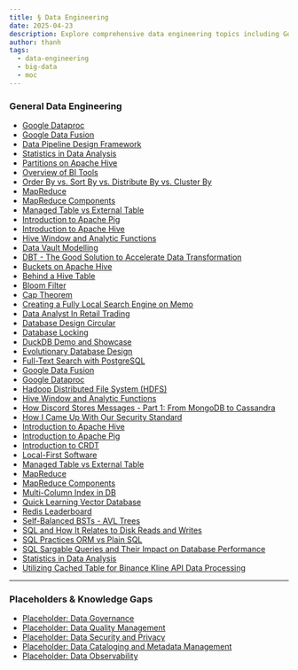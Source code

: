 ```yaml
---
title: § Data Engineering
date: 2025-04-23
description: Explore comprehensive data engineering topics including Google Dataproc, Apache Hive, MapReduce, data pipeline design, and BI tools to enhance your knowledge of data analysis and processing techniques.
author: thanh
tags:
  - data-engineering
  - big-data
  - moc
---
```


### General Data Engineering

- [Google Dataproc](./google-dataproc.md)
- [Google Data Fusion](./google-data-fusion.md)
- [Data Pipeline Design Framework](./data-pipeline-design-framework.md)
- [Statistics in Data Analysis](./statistics-in-data-analysis.md)
- [Partitions on Apache Hive](./partitions-on-apache-hive.md)
- [Overview of BI Tools](./overview-of-bi-tools.md)
- [Order By vs. Sort By vs. Distribute By vs. Cluster By](./order-by-vs-sort-by-vs-distribute-by-vs-cluster-by.md)
- [MapReduce](./mapreduce.md)
- [MapReduce Components](./mapreduce-components.md)
- [Managed Table vs External Table](./managed-table-vs-external-table.md)
- [Introduction to Apache Pig](./introduction-to-apache-pig.md)
- [Introduction to Apache Hive](./introduction-to-apache-hive.md)
- [Hive Window and Analytic Functions](./hive-window-and-analytic-functions.md)
- [Data Vault Modelling](./data-vault-modelling.md)
- [DBT - The Good Solution to Accelerate Data Transformation](./dbt-the-good-solution-to-accelerate-data-transformation.md)
- [Buckets on Apache Hive](./buckets-on-apache-hive.md)
- [Behind a Hive Table](./behind-a-hive-table.md)
- [Bloom Filter](./bloom-filter.md)
- [Cap Theorem](./cap-theorem.md)
- [Creating a Fully Local Search Engine on Memo](./creating-a-fully-local-search-engine-on-memo.md)
- [Data Analyst In Retail Trading](./data-analyst-in-retail-trading.md)
- [Database Design Circular](./database-design-circular.md)
- [Database Locking](./database-locking.md)
- [DuckDB Demo and Showcase](./duckdb-demo-and-showcase.md)
- [Evolutionary Database Design]()
- [Full-Text Search with PostgreSQL](./full-text-search-with-postgresql.md)
- [Google Data Fusion](./google-data-fusion.md)
- [Google Dataproc](./google-dataproc.md)
- [Hadoop Distributed File System (HDFS)](./hadoop-distributed-file-system-hdfs.md)
- [Hive Window and Analytic Functions](./hive-window-and-analytic-functions.md)
- [How Discord Stores Messages - Part 1: From MongoDB to Cassandra](./how-discord-stores-messages-part-1-from-mongodb-to-cassandra.md)
- [How I Came Up With Our Security Standard](./how-i-came-up-with-our-security-standard.md)
- [Introduction to Apache Hive](./introduction-to-apache-hive.md)
- [Introduction to Apache Pig](./introduction-to-apache-pig.md)
- [Introduction to CRDT](./introduction-to-crdt.md)
- [Local-First Software](./local-first-software.md)
- [Managed Table vs External Table](./managed-table-vs-external-table.md)
- [MapReduce](./mapreduce.md)
- [MapReduce Components](./mapreduce-components.md)
- [Multi-Column Index in DB](./202301191192-multi-column-index-in-db.md)
- [Quick Learning Vector Database](./quick-learning-vector-database.md)
- [Redis Leaderboard](./redis-leaderboard.md)
- [Self-Balanced BSTs - AVL Trees](./self-balanced-bsts-avl-trees.md)
- [SQL and How It Relates to Disk Reads and Writes](./sql-and-how-it-relates-to-disk-reads-and-writes.md)
- [SQL Practices ORM vs Plain SQL](./sql-practices-orm-vs-plain-sql.md)
- [SQL Sargable Queries and Their Impact on Database Performance](./sql-sargable-queries-and-their-impact-on-database-performance.md)
- [Statistics in Data Analysis](./statistics-in-data-analysis.md)
- [Utilizing Cached Table for Binance Kline API Data Processing](./utilizing-cached-table-for-binance-kline-api-data-processing.md)

---

### Placeholders & Knowledge Gaps

- [Placeholder: Data Governance]()
- [Placeholder: Data Quality Management]()
- [Placeholder: Data Security and Privacy]()
- [Placeholder: Data Cataloging and Metadata Management]()
- [Placeholder: Data Observability]()

